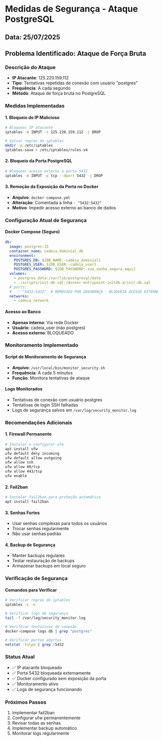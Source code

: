 # Medidas de Segurança - Ataque PostgreSQL

## Data: 25/07/2025
## Problema Identificado: Ataque de Força Bruta

### Descrição do Ataque
- **IP Atacante**: 125.220.159.112
- **Tipo**: Tentativas repetidas de conexão com usuário "postgres"
- **Frequência**: A cada segundo
- **Método**: Ataque de força bruta no PostgreSQL

### Medidas Implementadas

#### 1. Bloqueio de IP Malicioso
```bash
# Bloquear IP atacante
iptables -A INPUT -s 125.220.159.112 -j DROP

# Salvar regras do iptables
mkdir -p /etc/iptables
iptables-save > /etc/iptables/rules.v4
```

#### 2. Bloqueio da Porta PostgreSQL
```bash
# Bloquear acesso externo à porta 5432
iptables -A INPUT -p tcp --dport 5432 -j DROP
```

#### 3. Remoção da Exposição da Porta no Docker
- **Arquivo**: `docker-compose.yml`
- **Alteração**: Comentada a linha `- "5432:5432"`
- **Motivo**: Impedir acesso externo ao banco de dados

### Configuração Atual de Segurança

#### Docker Compose (Seguro)
```yaml
db:
  image: postgres:15
  container_name: cadeia_dominial_db
  environment:
    POSTGRES_DB: ${DB_NAME:-cadeia_dominial}
    POSTGRES_USER: ${DB_USER:-cadeia_user}
    POSTGRES_PASSWORD: ${DB_PASSWORD:-sua_senha_segura_aqui}
  volumes:
    - postgres_data:/var/lib/postgresql/data
    - ./scripts/init-db.sql:/docker-entrypoint-initdb.d/init-db.sql
  # ports:
  #   - "5432:5432"  # REMOVIDO POR SEGURANÇA - BLOQUEIA ACESSO EXTERNO AO BANCO
  networks:
    - cadeia_network
```

#### Acesso ao Banco
- **Apenas interno**: Via rede Docker
- **Usuário**: cadeia_user (não postgres)
- **Acesso externo**: BLOQUEADO

### Monitoramento Implementado

#### Script de Monitoramento de Segurança
- **Arquivo**: `/usr/local/bin/monitor_security.sh`
- **Frequência**: A cada 5 minutos
- **Função**: Monitora tentativas de ataque

#### Logs Monitorados
- Tentativas de conexão com usuário postgres
- Tentativas de login SSH falhadas
- Logs de segurança salvos em `/var/log/security_monitor.log`

### Recomendações Adicionais

#### 1. Firewall Permanente
```bash
# Instalar e configurar ufw
apt install ufw
ufw default deny incoming
ufw default allow outgoing
ufw allow ssh
ufw allow 80/tcp
ufw allow 443/tcp
ufw enable
```

#### 2. Fail2ban
```bash
# Instalar fail2ban para proteção automática
apt install fail2ban
```

#### 3. Senhas Fortes
- Usar senhas complexas para todos os usuários
- Trocar senhas regularmente
- Não usar senhas padrão

#### 4. Backup de Segurança
- Manter backups regulares
- Testar restauração de backups
- Armazenar backups em local seguro

### Verificação de Segurança

#### Comandos para Verificar
```bash
# Verificar regras do iptables
iptables -L -n

# Verificar logs de segurança
tail -f /var/log/security_monitor.log

# Verificar tentativas de conexão
docker-compose logs db | grep "postgres"

# Verificar portas abertas
netstat -tulpn | grep :5432
```

### Status Atual
- ✅ IP atacante bloqueado
- ✅ Porta 5432 bloqueada externamente
- ✅ Docker configurado sem exposição da porta
- ✅ Monitoramento ativo
- ✅ Logs de segurança funcionando

### Próximos Passos
1. Implementar fail2ban
2. Configurar ufw permanentemente
3. Revisar todas as senhas
4. Implementar backup automático
5. Monitorar logs regularmente 